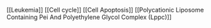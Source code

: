 [[Leukemia]]
[[Cell cycle]]
[[Cell Apoptosis]]
[[Polycationic Liposome Containing Pei And Polyethylene Glycol Complex (Lppc)]]
